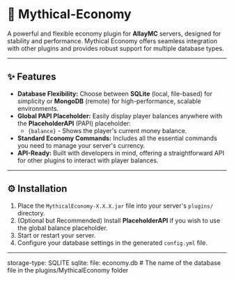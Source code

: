 # 💸 Mythical-Economy

A powerful and flexible economy plugin for **AllayMC** servers, designed for stability and performance. Mythical Economy offers seamless integration with other plugins and provides robust support for multiple database types.

---

## ✨ Features

* **Database Flexibility:** Choose between **SQLite** (local, file-based) for simplicity or **MongoDB** (remote) for high-performance, scalable environments.
* **Global PAPI Placeholder:** Easily display player balances anywhere with the **PlaceholderAPI** (PAPI) placeholder:
    * `{balance}` - Shows the player's current money balance.
* **Standard Economy Commands:** Includes all the essential commands you need to manage your server's currency.
* **API-Ready:** Built with developers in mind, offering a straightforward API for other plugins to interact with player balances.

---

## ⚙️ Installation

1.  Place the `MythicalEconomy-X.X.X.jar` file into your server's `plugins/` directory.
2.  (Optional but Recommended) Install **PlaceholderAPI** if you wish to use the global balance placeholder.
3.  Start or restart your server.
4.  Configure your database settings in the generated `config.yml` file.

---

storage-type: SQLITE
sqlite:
  file: economy.db # The name of the database file in the plugins/MythicalEconomy folder
